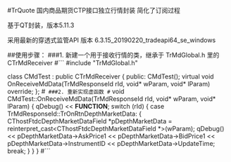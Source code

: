 #TrQuote
国内商品期货CTP接口独立行情封装
简化了订阅过程

基于QT封装，版本5.11.3

采用最新的穿透式监管API 版本 6.3.15_20190220_tradeapi64_se_windows

##使用步骤：
###1. 新建一个用于接收行情的类，继承于 TrMdGlobal.h 里的 CTrMdReceiver
#```
#include "TrMdGlobal.h"

class CMdTest : public CTrMdReceiver
{
public:
    CMdTest();
    virtual void OnReceiveMdData(TrMdResponseId rId, void* wParam, void* lParam) override;
};
#```
###2. 重新实现虚函数
#```
void CMdTest::OnReceiveMdData(TrMdResponseId rId, void* wParam, void* lParam)
{
    qDebug() << __FUNCTION__;
    switch (rId) {
        case TrMdResponseId::TrOnRtnDepthMarketData:
        {
            CThostFtdcDepthMarketDataField *pDepthMarketData = reinterpret_cast<CThostFtdcDepthMarketDataField *>(wParam);
            qDebug() << pDepthMarketData->AskPrice1 << pDepthMarketData->BidPrice1 << pDepthMarketData->InstrumentID << pDepthMarketData->UpdateTime;
            break;
        }
    }
}
#```